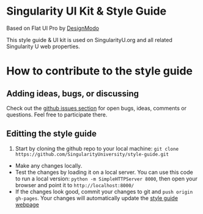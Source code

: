 Singularity UI Kit & Style Guide
=======

Based on Flat UI Pro by [DesignModo](http://designmodo.com)

This style guide & UI kit is used on SingularityU.org and all related Singularity U web properties.

# How to contribute to the style guide
## Adding ideas, bugs, or discussing
Check out the [github issues section](https://github.com/SingularityUniversity/style-guide/issues) for open bugs, ideas, comments or questions. Feel free to participate there.


## Editting the style guide
1. Start by cloning the github repo to your local machine: `git clone https://github.com/SingularityUniversity/style-guide.git`
* Make any changes locally.
* Test the changes by loading it on a local server. You can use this code to run a local version: `python -m SimpleHTTPServer 8000`, then open your browser and point it to `http://localhost:8000/`
* If the changes look good, commit your changes to git and `push origin gh-pages`. Your changes will automatically update the [style guide webpage](https://styleguide.singularityu.org)

